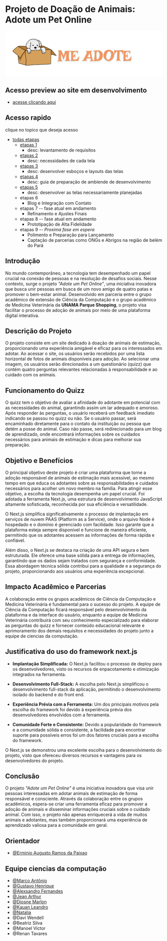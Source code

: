 # Projeto de Doação de Animais: Adote um Pet Online

![img](/images/image_logo_readmes.png)

## Acesso preview ao site em desenvolvimento

- [acesse clicando aqui](https://adote.nova-work.cloud/)

## Acesso rapido

clique no topico que deseja acesso

- [todas etapas](/etapas_dev/readme.MD)
  - [etapas 1](/etapas_dev/etapa_1/readme.MD)
    - desc: levantamento de requisitos
  - [etapas 2](/etapas_dev/etapa_2/readme.MD)
    - desc: necessidades de cada tela
  - [etapas 3](/etapas_dev/etapa_3/readme.MD)
    - desc: desenvolver esboços e layouts das telas
  - [etapas 4](/etapas_dev/etapa_4/readme.MD)
    - desc: guia de preparação de ambiende de desenvolvimento
  - [etapas 5](/etapas_dev/etapa_5/readme.MD)
    - desc: desenvolver as telas necessariamente planejadas
  - etapas 6
    - Blog e Integração com Contato
  - etapas 7 -- fase atual em andamento
    - Refinamento e Ajustes Finais
  - etapas 8 -- fase atual em andamento
    - Prototipação de Alta Fidelidade
  - etapas 9 -- _Proxima fase em espera_
    - Polimento e Preparação para Lançamento
    - Captação de parcerias como ONGs e Abrigos na região de belém do Pará

## Introdução

No mundo contemporâneo, a tecnologia tem desempenhado um papel crucial na conexão de pessoas e na resolução de desafios sociais. Nesse contexto, surge o projeto _"Adote um Pet Online"_, uma iniciativa inovadora que busca unir pessoas em busca de um novo amigo de quatro patas e promover o bem-estar animal. Desenvolvido em parceria entre o grupo acadêmico de extensão de Ciência da Computação e o grupo acadêmico de Medicina Veterinária da **UNAMA Parque Shopping**, o projeto visa facilitar o processo de adoção de animais por meio de uma plataforma digital interativa.

## Descrição do Projeto

O projeto consiste em um site dedicado à doação de animais de estimação, proporcionando uma experiência amigável e eficaz para os interessados em adotar. Ao acessar o site, os usuários serão recebidos por uma lista horizontal de fotos de animais disponíveis para adoção. Ao selecionar uma imagem, os usuários serão direcionados a um questionário (quizz) que contém quatro perguntas relevantes relacionadas à responsabilidade e ao cuidado com os animais.

## Funcionamento do Quizz

O quizz tem o objetivo de avaliar a afinidade do adotante em potencial com as necessidades do animal, garantindo assim um lar adequado e amoroso. Após responder às perguntas, o usuário receberá um feedback imediato indicando se passou no quizz ou não. Se o usuário passar, será encaminhado diretamente para o contato da instituição ou pessoa que detém a posse do animal. Caso não passe, será redirecionado para um blog de aprendizado, onde encontrará informações sobre os cuidados necessários para animais de estimação e dicas para melhorar sua preparação.

## Objetivo e Benefícios

O principal objetivo deste projeto é criar uma plataforma que torne a adoção responsável de animais de estimação mais acessível, ao mesmo tempo em que educa os adotantes sobre as responsabilidades e cuidados necessários para acolher um novo membro na família. Para atingir esse objetivo, a escolha da tecnologia desempenha um papel crucial. Foi adotada a ferramenta Next.js, uma estrutura de desenvolvimento JavaScript altamente sofisticada, reconhecida por sua eficiência e versatilidade.

O Next.js simplifica significativamente o processo de implantação em serviços de nuvem PAAS (Platform as a Service), onde o arquivo Node é hospedado e o domínio é gerenciado com facilidade. Isso garante que a plataforma esteja sempre disponível e funcione de maneira eficiente, permitindo que os adotantes acessem as informações de forma rápida e confiável.

Além disso, o Next.js se destaca na criação de uma API segura e bem estruturada. Ele oferece uma base sólida para a entrega de informações, garantindo que os dados sejam tratados com segurança e conformidade. Essa abordagem técnica sólida contribui para a qualidade e a segurança do projeto, proporcionando aos usuários uma experiência excepcional.

## Impacto Acadêmico e Parcerias

A colaboração entre os grupos acadêmicos de Ciência da Computação e Medicina Veterinária é fundamental para o sucesso do projeto. A equipe de Ciência da Computação ficará responsável pelo desenvolvimento da plataforma e da interface do usuário, enquanto a equipe de Medicina Veterinária contribuirá com seu conhecimento especializado para elaborar as perguntas do quizz e fornecer conteúdo educacional relevante e aprimoramento dos demais requisitos e necessidades do projeto junto a equipe de ciencias da computação.

## Justificativa do uso do framework **next.js**

- **Implantação Simplificada:** O Next.js facilitou o processo de deploy para os desenvolvedores, visto os recursos de enpacotamento e otimização integrados na ferramenta.

- **Desenvolvimento Full-Stack:** A escolha pelo Next.js simplificou o desenvolvimento full-stack da aplicação, permitindo o desenvolvimento isolado do backend e do front end.

- **Experiência Prévia com a Ferramenta:** Um dos principais motivos pela escolha do framework foi devido à experiência prévia dos desenvolvedores envolvidos com a ferramenta. 

- **Comunidade Forte e Consistente:** Devido a popularidade do framework e a comunidade sólida e consistente, a facilidade para encontrar suporte para possíveis erros foi um dos fatores cruciais para a escolha do framework.

O Next.js se demonstrou uma excelente escolha para o desenvolvimento do projeto, visto que ofereceu diversos recursos e vantagens para os desenvolvedores do projeto.


## Conclusão

O projeto _"Adote um Pet Online"_ é uma iniciativa inovadora que visa unir pessoas interessadas em adotar animais de estimação de forma responsável e consciente. Através da colaboração entre os grupos acadêmicos, espera-se criar uma ferramenta eficaz para promover a adoção de animais e disseminar informações cruciais sobre o cuidado animal. Com isso, o projeto não apenas enriquecerá a vida de muitos animais e adotantes, mas também proporcionará uma experiência de aprendizado valiosa para a comunidade em geral.

## Orientador

- [@Erminio Augusto Ramos da Paixao](http://lattes.cnpq.br/3441462516404507)

## Equipe ciencias da computação

- [@Marco Antônio](https://github.com/marco0antonio0)
- [@Gustavo Henrique](https://github.com/gustavo-henrique-pereira-lima)
- [@Alexsandro Fernandes](https://github.com/AlexsandroFernandesNascimento)
- [@Jean Arthur](https://github.com/JeanArthurCostaDias)
- [@Diosne Marlon](https://github.com/DiosneMarlon)
- [@Kauan Leandro](https://github.com/kauanleandr)
- [@Natalia](https://github.com/naty63194)
- @Davi Wendell
- @Beatriz Silva
- @Manoel Victor
- @Renan Tavares
